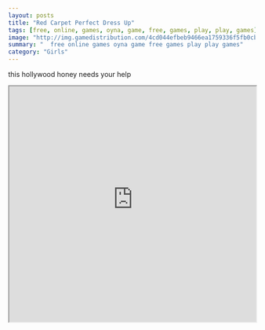 ```yaml
---
layout: posts
title: "Red Carpet Perfect Dress Up"
tags: [free, online, games, oyna, game, free, games, play, play, games]
image: "http://img.gamedistribution.com/4cd044efbeb9466ea1759336f5fb0cba.jpg"
summary: "  free online games oyna game free games play play games"
category: "Girls"
---
```


this hollywood honey needs your help

<iframe width="100%" height="480px;" src="http://flash.gamedistribution.com?game=4cd044efbeb9466ea1759336f5fb0cba"></iframe>